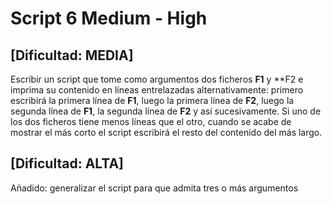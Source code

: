 # Script 6 Medium - High

## [Dificultad: MEDIA]

Escribir un script que tome como argumentos dos ficheros **F1** y **F2 e imprima su contenido en líneas entrelazadas alternativamente: primero escribirá la primera línea de **F1**, luego la primera línea de **F2**, luego la segunda línea de **F1**, la segunda línea de **F2** y así sucesivamente. Si uno de los dos ficheros tiene menos líneas que el otro, cuando se acabe de mostrar el más corto el script escribirá el resto del contenido del más largo.

## [Dificultad: ALTA]

Añadido: generalizar el script para que admita tres o más argumentos

